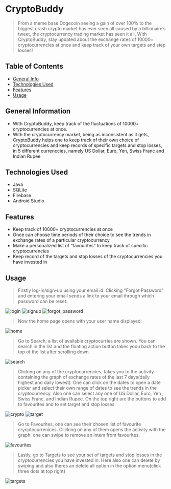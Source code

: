 # CryptoBuddy 
> From a meme base Dogecoin seeing a gain of over 100% to the biggest crash crypto market has ever seen all caused by a billionaire’s tweet, the cryptocurrency trading market has seen it all. With CryptoBuddy, stay updated about the exchange rates of 10000+ cryptocurrencies at once and keep track of your own targets and step losses!

## Table of Contents
* [General Info](#general-information)
* [Technologies Used](#technologies-used)
* [Features](#features)
* [Usage](#usage)
<!-- * [License](#license) -->


## General Information
- With CryptoBuddy, keep track of the fluctuations of 10000+ cryptocurrencies at once.
- With the cryptocurrency market, being as inconsistent as it gets, CryptoBuddy helps one to keep track of their own choice of cryptocurrencies and keep records of specific targets and stop losses, in 5 different currenccies, namely US Dollar, Euro, Yen, Swiss Franc and Indian Rupee


## Technologies Used
- Java
- SQLite
- Firebase
- Android Studio

## Features

- Keep track of 10000+ cryptocurrencies at once
- Once can choose time periods of their choice to see the trends in exchange rates of a particular cryptocurrency
- Make a personalized list of “favourites” to keep track of specific cryptocurrencies
- Keep record of the targets and stop losses of the cryptocurrencies you have invested in

## Usage
>Firstly log-in/sign-up using your email id. Clicking "Forgot Password" and entering your email sends a link to your email through which password can be reset.

![login](./CryptoBuddy-Screenshots/login.png) ![signup](./CryptoBuddy-Screenshots/sign_up.png)
![forgot_password](./CryptoBuddy-Screenshots/reset_password.png)
>Now the home page opens with your user name displayed:

![home](./CryptoBuddy-Screenshots/home_frag.png)
>Go to Search, a list of available cryptocurries are shown. You can search in the list and the floating action button takes yoou back to the top of the list after scrolling down.

![search](./CryptoBuddy-Screenshots/search_fragment.png)
>Clicking on any of the cryptocurrencies, takes you to the activity containing the graph of exchange rates of the last 7 days(daily highest and daily lowest). One can click on the dates to open a date picker and select their own range of dates to see the trends in the cryptocurrency. Also one can select any one of US Dollar, Euro, Yen , Swiss Franc, and Indian Rupee. On the top right are the buttons to add to favourites and to set target and stop losses.

![crypto](./CryptoBuddy-Screenshots/crypto_activity.png) ![target](./CryptoBuddy-Screenshots/set_target.png)
>Go to Favourites, one can see their chosen list of favourite crycptocurrenices. Clicking on any of them opens the activity with the graph. one can swipe to remove an intem from favourites.

![favourites](./CryptoBuddy-Screenshots/fav_fragment.png)
>Lastly, go to Targets to see your set of targets and stop losses in the cryptocurrencies you have invested in. Here also one can delete by swiping and also theres an delete all option in the option menu(click three dots at top right)

![targets](./CryptoBuddy-Screenshots/targets_frag.png)



